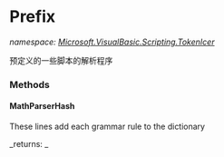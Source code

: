 ﻿
# Prefix
_namespace: [Microsoft.VisualBasic.Scripting.TokenIcer](N-Microsoft.VisualBasic.Scripting.TokenIcer.md)_

预定义的一些脚本的解析程序

### Methods

#### MathParserHash
These lines add each grammar rule to the dictionary

_returns: _



